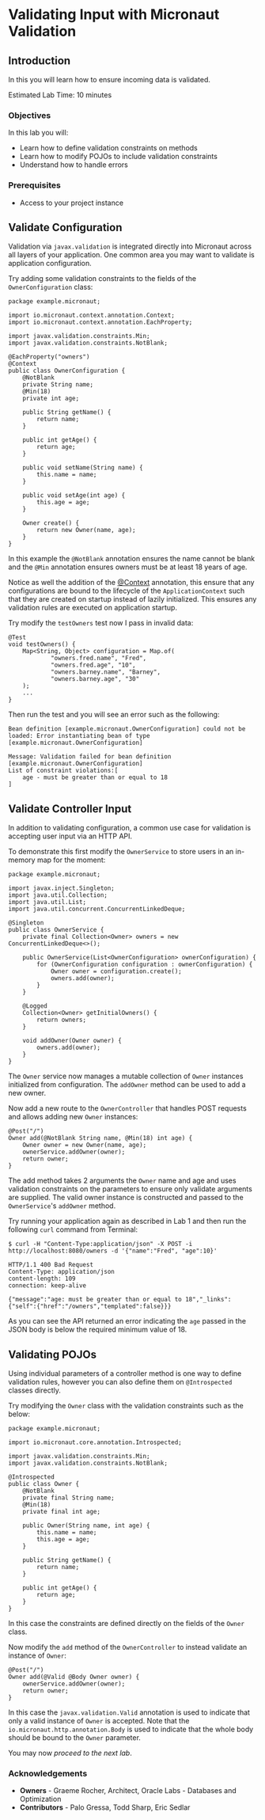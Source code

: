 # Validating Input with Micronaut Validation

## Introduction
In this you will learn how to ensure incoming data is validated.

Estimated Lab Time: 10 minutes

### Objectives

In this lab you will:
* Learn how to define validation constraints on methods
* Learn how to modify POJOs to include validation constraints
* Understand how to handle errors

### Prerequisites
- Access to your project instance

## Validate Configuration

Validation via `javax.validation` is integrated directly into Micronaut across all layers of your application. One common area you may want to validate is application configuration.

Try adding some validation constraints to the fields of the `OwnerConfiguration` class:

```
package example.micronaut;

import io.micronaut.context.annotation.Context;
import io.micronaut.context.annotation.EachProperty;

import javax.validation.constraints.Min;
import javax.validation.constraints.NotBlank;

@EachProperty("owners")
@Context
public class OwnerConfiguration {
    @NotBlank
    private String name;
    @Min(18)
    private int age;

    public String getName() {
        return name;
    }

    public int getAge() {
        return age;
    }

    public void setName(String name) {
        this.name = name;
    }

    public void setAge(int age) {
        this.age = age;
    }

    Owner create() {
        return new Owner(name, age);
    }
}
```

In this example the `@NotBlank` annotation ensures the name cannot be blank and the `@Min` annotation ensures owners must be at least 18 years of age.

Notice as well the addition of the [@Context](https://docs.micronaut.io/latest/api/io/micronaut/context/annotation/Context.html) annotation, this ensure that any configurations are bound to the lifecycle of the `ApplicationContext` such that they are created on startup instead of lazily initialized. This ensures any validation rules are executed on application startup.

Try modify the `testOwners` test now I pass in invalid data:

```
@Test
void testOwners() {
    Map<String, Object> configuration = Map.of(
            "owners.fred.name", "Fred",
            "owners.fred.age", "10",
            "owners.barney.name", "Barney",
            "owners.barney.age", "30"
    );
	...
}
```

Then run the test and you will see an error such as the following:

```
Bean definition [example.micronaut.OwnerConfiguration] could not be loaded: Error instantiating bean of type  [example.micronaut.OwnerConfiguration]

Message: Validation failed for bean definition [example.micronaut.OwnerConfiguration]
List of constraint violations:[
	age - must be greater than or equal to 18
]
```

## Validate Controller Input

In addition to validating configuration, a common use case for validation is accepting user input via an HTTP API.

To demonstrate this first modify the `OwnerService` to store users in an in-memory map for the moment:

```
package example.micronaut;

import javax.inject.Singleton;
import java.util.Collection;
import java.util.List;
import java.util.concurrent.ConcurrentLinkedDeque;

@Singleton
public class OwnerService {
    private final Collection<Owner> owners = new ConcurrentLinkedDeque<>();

    public OwnerService(List<OwnerConfiguration> ownerConfiguration) {
        for (OwnerConfiguration configuration : ownerConfiguration) {
            Owner owner = configuration.create();
            owners.add(owner);
        }
    }

    @Logged
    Collection<Owner> getInitialOwners() {
        return owners;
    }
    
    void addOwner(Owner owner) {
        owners.add(owner);
    }
}
```

The `Owner` service now manages a mutable collection of `Owner` instances initialized from configuration. The `addOwner` method can be used to add a new owner.

Now add a new route to the `OwnerController` that handles POST requests and allows adding new `Owner` instances:

```
@Post("/")
Owner add(@NotBlank String name, @Min(18) int age) {
    Owner owner = new Owner(name, age);
    ownerService.addOwner(owner);
    return owner;
}
```

The add method takes 2 arguments the `Owner` name and age and uses validation constraints on the parameters to ensure only validate arguments are supplied. The valid owner instance is constructed and passed to the `OwnerService`'s `addOwner` method.

Try running your application again as described in Lab 1 and then run the following `curl` command from Terminal:

```
$ curl -H "Content-Type:application/json" -X POST -i http://localhost:8080/owners -d '{"name":"Fred", "age":10}'

HTTP/1.1 400 Bad Request
Content-Type: application/json
content-length: 109
connection: keep-alive

{"message":"age: must be greater than or equal to 18","_links":{"self":{"href":"/owners","templated":false}}}
```

As you can see the API returned an error indicating the `age` passed in the JSON body is below the required minimum value of 18.

## Validating POJOs

Using individual parameters of a controller method is one way to define validation rules, however you can also define them on `@Introspected` classes directly.

Try modifying the `Owner` class with the validation constraints such as the below:

```
package example.micronaut;

import io.micronaut.core.annotation.Introspected;

import javax.validation.constraints.Min;
import javax.validation.constraints.NotBlank;

@Introspected
public class Owner {
    @NotBlank
    private final String name;
    @Min(18)
    private final int age;

    public Owner(String name, int age) {
        this.name = name;
        this.age = age;
    }

    public String getName() {
        return name;
    }

    public int getAge() {
        return age;
    }
}
```

In this case the constraints are defined directly on the fields of the `Owner` class.

Now modify the `add` method of the `OwnerController` to instead validate an instance of `Owner`:

```
@Post("/")
Owner add(@Valid @Body Owner owner) {
    ownerService.addOwner(owner);
    return owner;
}
```

In this case the `javax.validation.Valid` annotation is used to indicate that only a valid instance of `Owner` is accepted. Note that the `io.micronaut.http.annotation.Body` is used to indicate that the whole body should be bound to the `Owner` parameter.

You may now *proceed to the next lab*.

### Acknowledgements
- **Owners** - Graeme Rocher, Architect, Oracle Labs - Databases and Optimization
- **Contributors** - Palo Gressa, Todd Sharp, Eric Sedlar